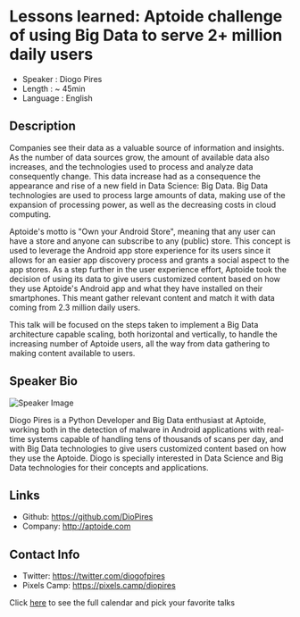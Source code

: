 Lessons learned: Aptoide challenge of using Big Data to serve 2+ million daily users 
================

* Speaker   : Diogo Pires
* Length    : ~ 45min
* Language  : English

Description
-----------

Companies see their data as a valuable source of information and insights. As the number of data sources grow, the amount of available data also increases, and the technologies used to process and analyze data consequently change. This data increase had as a consequence the appearance and rise of a new field in Data Science: Big Data. Big Data technologies are used to process large amounts of data, making use of the expansion of processing power, as well as the decreasing costs in cloud computing.

Aptoide's motto is "Own your Android Store", meaning that any user can have a store and anyone can subscribe to any (public) store. This concept is used to leverage the Android app store experience for its users since it allows for an easier app discovery process and grants a social aspect to the app stores. As a step further in the user experience effort, Aptoide took the decision of using its data to give users customized content based on how they use Aptoide's Android app and what they have installed on their smartphones. This meant gather relevant content and match it with data coming from 2.3 million daily users.

This talk will be focused on the steps taken to implement a Big Data architecture capable scaling, both horizontal and vertically, to handle the increasing number of Aptoide users, all the way from data gathering to making content available to users.

Speaker Bio
-----------

![Speaker Image](https://avatars1.githubusercontent.com/u/6649682?v=3&s=466)

Diogo Pires is a Python Developer and Big Data enthusiast at Aptoide, working both in the detection of malware in Android applications with real-time systems capable of handling tens of thousands of scans per day, and with Big Data technologies to give users customized content based on how they use the Aptoide. Diogo is specially interested in Data Science and Big Data technologies for their concepts and applications.

Links
-----

* Github: https://github.com/DioPires
* Company: http://aptoide.com

Contact Info
------------

* Twitter: https://twitter.com/diogofpires
* Pixels Camp: https://pixels.camp/diopires

Click [here][1] to see the full calendar and pick your favorite talks

[1]: https://pixels.camp/schedule/
